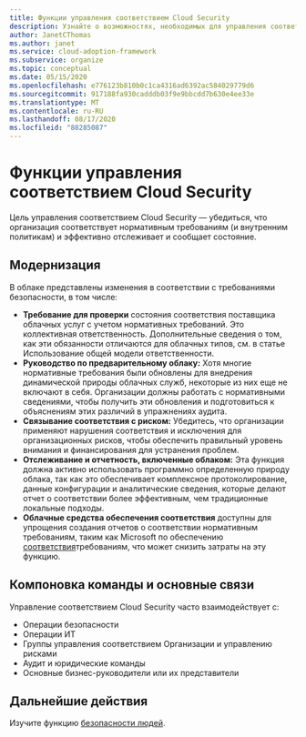 ```yaml
---
title: Функции управления соответствием Cloud Security
description: Узнайте о возможностях, необходимых для управления соответствием Cloud Security.
author: JanetCThomas
ms.author: janet
ms.service: cloud-adoption-framework
ms.subservice: organize
ms.topic: conceptual
ms.date: 05/15/2020
ms.openlocfilehash: e776123b810b0c1ca4316ad6392ac584029779d6
ms.sourcegitcommit: 917188fa930cadddb03f9e9bbcdd7b630e4ee33e
ms.translationtype: MT
ms.contentlocale: ru-RU
ms.lasthandoff: 08/17/2020
ms.locfileid: "88285087"
---
```

# <a name="cloud-security-compliance-management-functions"></a>Функции управления соответствием Cloud Security

Цель управления соответствием Cloud Security — убедиться, что организация соответствует нормативным требованиям (и внутренним политикам) и эффективно отслеживает и сообщает состояние.

## <a name="modernization"></a>Модернизация

В облаке представлены изменения в соответствии с требованиями безопасности, в том числе:

- **Требование для проверки** состояния соответствия поставщика облачных услуг с учетом нормативных требований. Это коллективная ответственность. Дополнительные сведения о том, как эти обязанности отличаются для облачных типов, см. в статье Использование общей модели ответственности.
- **Руководство по предварительному облаку:** Хотя многие нормативные требования были обновлены для внедрения динамической природы облачных служб, некоторые из них еще не включают в себя. Организации должны работать с нормативными сведениями, чтобы получить эти обновления и подготовиться к объяснениям этих различий в упражнениях аудита.
- **Связывание соответствия с риском:** Убедитесь, что организации применяют нарушения соответствия и исключения для организационных рисков, чтобы обеспечить правильный уровень внимания и финансирования для устранения проблем.
- **Отслеживание и отчетность, включенные облаком:** Эта функция должна активно использовать программно определенную природу облака, так как это обеспечивает комплексное протоколирование, данные конфигурации и аналитические сведения, которые делают отчет о соответствии более эффективным, чем традиционные локальные подходы.
- **Облачные средства обеспечения соответствия** доступны для упрощения создания отчетов о соответствии нормативным требованиям, таким как Microsoft по обеспечению [соответствия](/microsoft-365/compliance/compliance-manager-overview)требованиям, что может снизить затраты на эту функцию.

## <a name="team-composition-and-key-relationships"></a>Компоновка команды и основные связи

Управление соответствием Cloud Security часто взаимодействует с:

- Операции безопасности
- Операции ИТ
- Группы управления соответствием Организации и управлению рисками
- Аудит и юридические команды
- Основные бизнес-руководители или их представители

## <a name="next-steps"></a>Дальнейшие действия

Изучите функцию [безопасности людей](./cloud-security-people.md).